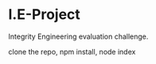 # I.E-Project
Integrity Engineering evaluation challenge.

clone the repo, 
npm install, 
node index
